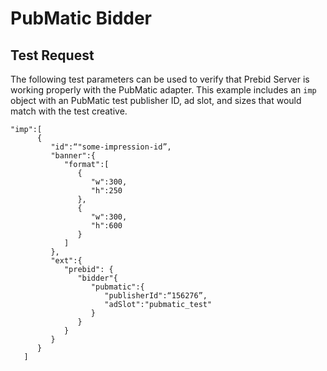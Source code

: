 # PubMatic Bidder

## Test Request

The following test parameters can be used to verify that Prebid Server is working properly with the 
PubMatic adapter. This example includes an `imp` object with an PubMatic test publisher ID, ad slot,
and sizes that would match with the test creative.

```
"imp":[
      {
         "id":“"some-impression-id”,
         "banner":{
            "format":[
               {
                  "w":300,
                  "h":250
               },
               {
                  "w":300,
                  "h":600
               }
            ]
         },
         "ext":{
            "prebid": {
               "bidder"{
                  "pubmatic":{
                     "publisherId":“156276”,
                     "adSlot":"pubmatic_test"
                  }
               }
            }
         }
      }
   ]
```